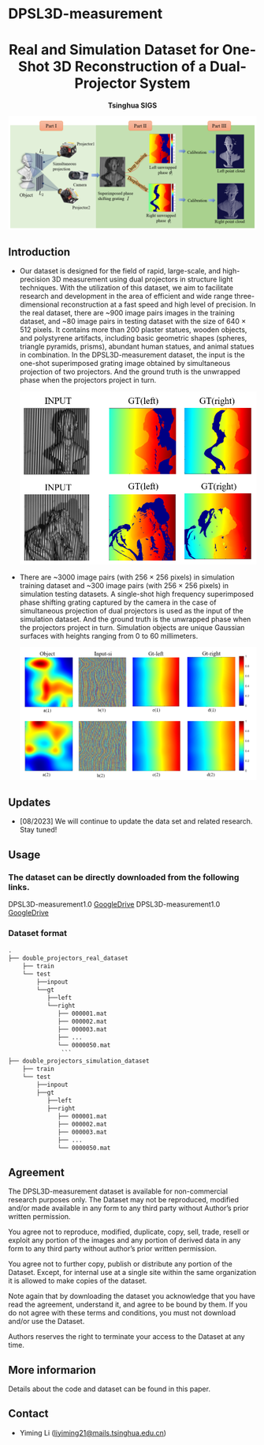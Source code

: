 # DPSL3D-measurement

<div align="center">

<h1> Real and Simulation Dataset for One-Shot 3D Reconstruction of a Dual-Projector System </h1>

<div>
    <p> <b>Tsinghua SIGS</b> </p>
</div>

![colored_mesh (1)](assets/overall1.png)

</div>

## Introduction
- Our dataset is designed for the field of rapid, large-scale, and high-precision 3D measurement using dual projectors in structure light techniques. With the utilization of this dataset, we aim to facilitate research and development in the area of efficient and wide range three-dimensional reconstruction at a fast speed and high level of precision. In the real dataset, there are ~900 image pairs images in the training dataset, and  ~80 image pairs in testing dataset with the size of 640 × 512 pixels. It contains more than 200 plaster statues, wooden objects, and polystyrene artifacts, including basic geometric shapes (spheres, triangle pyramids, prisms), abundant human statues, and animal statues in combination. In the DPSL3D-measurement dataset, the input is the one-shot superimposed grating image obtained by simultaneous projection of two projectors. And the ground truth is the unwrapped phase when the projectors project in turn.

  ![colored_mesh (1)](assets/real_dataset.png)
  
- There are ~3000 image pairs (with 256 × 256 pixels) in simulation training dataset and ~300 image pairs (with 256 × 256 pixels) in simulation testing datasets. A single-shot high frequency superimposed phase shifting grating captured by the camera in the case of simultaneous projection of dual projectors is used as the input of the simulation dataset. And the ground truth is the unwrapped phase when the projectors project in turn. Simulation objects are unique Gaussian surfaces with heights ranging from 0 to 60 millimeters.

  ![colored_mesh (1)](assets/simulation_dataset.png)


## Updates
- [08/2023] We will continue to update the data set and related research. Stay tuned!

## Usage
### The dataset can be directly downloaded from the following links.
DPSL3D-measurement1.0 [GoogleDrive](https://drive.google.com/drive/folders/1na2IJbPW4mSYdtrdPQg7x7WVGhP_onGu?usp=sharing)
DPSL3D-measurement1.0 [GoogleDrive](https://drive.google.com/uc?export=download&id=1na2IJbPW4mSYdtrdPQg7x7WVGhP_onGu?usp=sharing)



### Dataset format
```
.
├── double_projectors_real_dataset
    ├── train
    └── test
        ├──inpout
        └──gt
           ├──left
           └──right
              ├── 000001.mat
              ├── 000002.mat 
              ├── 000003.mat
              ├── ... 
              └── 0000050.mat 
               ```             
├── double_projectors_simulation_dataset
    ├── train
    └── test
        ├──inpout
        ├──gt
           ├──left
           ├──right
              ├── 000001.mat
              ├── 000002.mat 
              ├── 000003.mat
              ├── ... 
              └── 0000050.mat 
```



## Agreement
The DPSL3D-measurement dataset is available for non-commercial research purposes only. The Dataset may not be reproduced, modified and/or made available in any form to any third party without Author’s prior written permission.

You agree not to reproduce, modified, duplicate, copy, sell, trade, resell or exploit any portion of the images and any portion of derived data in any form to any third party without author’s prior written permission.

You agree not to further copy, publish or distribute any portion of the Dataset. Except, for internal use at a single site within the same organization it is allowed to make copies of the dataset.

Note again that by downloading the dataset you acknowledge that you have read the agreement, understand it, and agree to be bound by them. If you do not agree with these terms and conditions, you must not download and/or use the Dataset.

Authors reserves the right to terminate your access to the Dataset at any time.

## More informarion
Details about the code and dataset can be found in this paper. 

## Contact
- Yiming Li (liyiming21@mails.tsinghua.edu.cn)

